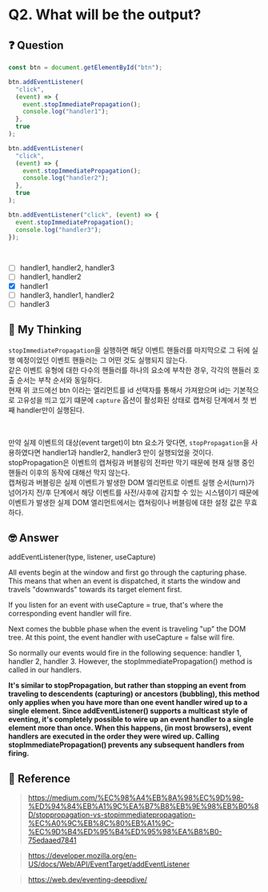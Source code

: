 # Q2. What will be the output?

## ❓ Question

```js
const btn = document.getElementById("btn");

btn.addEventListener(
  "click",
  (event) => {
    event.stopImmediatePropagation();
    console.log("handler1");
  },
  true
);

btn.addEventListener(
  "click",
  (event) => {
    event.stopImmediatePropagation();
    console.log("handler2");
  },
  true
);

btn.addEventListener("click", (event) => {
  event.stopImmediatePropagation();
  console.log("handler3");
});
```

<br />

- [ ] handler1, handler2, handler3
- [ ] handler1, handler2
- [x] handler1
- [ ] handler3, handler1, handler2
- [ ] handler3

## 🤔 My Thinking

`stopImmediatePropagation`을 실행하면 해당 이벤트 핸들러를 마지막으로 그 뒤에 실행 예정이었던 이벤트 핸들러는 그 어떤 것도 실행되지 않는다. <br />
같은 이벤트 유형에 대한 다수의 핸들러를 하나의 요소에 부착한 경우, 각각의 핸들러 호출 순서는 부착 순서와 동일하다. <br />
현재 위 코드에선 btn 이라는 엘리먼트를 id 선택자를 통해서 가져왔으며 id는 기본적으로 고유성을 띄고 있기 떄문에 `capture` 옵션이 활성화된 상태로 캡쳐링 단계에서
첫 번째 handler만이 실행된다.

<br>

만약 실제 이벤트의 대상(event target)이 btn 요소가 맞다면, `stopPropagation`을 사용하였다면 handler1과 handler2, handler3 만이 실행되었을 것이다. <br />
stopPropagation은 이벤트의 캡쳐링과 버블링의 전파만 막기 때문에 현재 실행 중인 핸들러 이후의 동작에 대해선 막지 않는다. <br />
캡쳐링과 버블링은 실제 이벤트가 발생한 DOM 엘리먼트로 이벤트 실행 순서(turn)가 넘어가지 전/후 단계에서 해당 이벤트를 사전/사후에 감지할 수 있는 시스템이기 때문에
이벤트가 발생한 실제 DOM 엘리먼트에서는 캡쳐링이나 버블링에 대한 설정 값은 무효하다.

## 🤓 Answer

addEventListener(type, listener, useCapture)

All events begin at the window and first go through the capturing phase. This means that when an event is dispatched, it starts the window and travels "downwards" towards its target element first.

If you listen for an event with useCapture = true, that's where the corresponding event handler will fire.

Next comes the bubble phase when the event is traveling "up" the DOM tree.
At this point, the event handler with useCapture = false will fire.

So normally our events would fire in the following sequence: handler 1, handler 2, handler 3. However, the stopImmediatePropagation() method is called in our handlers.

**It's similar to stopPropagation, but rather than stopping an event from traveling to descendents (capturing) or ancestors (bubbling), this method only applies when you have more than one event handler wired up to a single element. Since addEventListener() supports a multicast style of eventing, it's completely possible to wire up an event handler to a single element more than once. When this happens, (in most browsers), event handlers are executed in the order they were wired up. Calling stopImmediatePropagation() prevents any subsequent handlers from firing.**

## 📄 Reference

> https://medium.com/%EC%98%A4%EB%8A%98%EC%9D%98-%ED%94%84%EB%A1%9C%EA%B7%B8%EB%9E%98%EB%B0%8D/stoppropagation-vs-stopimmediatepropagation-%EC%A0%9C%EB%8C%80%EB%A1%9C-%EC%9D%B4%ED%95%B4%ED%95%98%EA%B8%B0-75edaaed7841

> https://developer.mozilla.org/en-US/docs/Web/API/EventTarget/addEventListener

> https://web.dev/eventing-deepdive/
